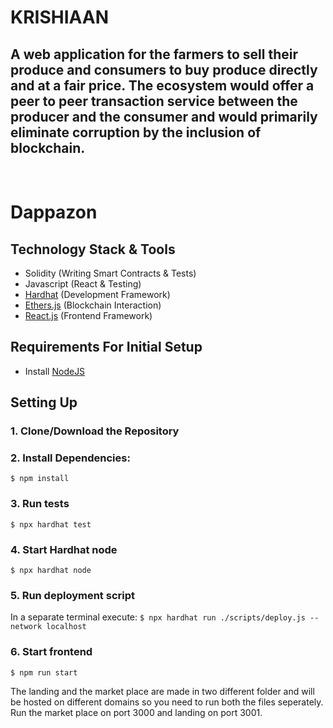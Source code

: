 # **KRISHIAAN**

## A web application for the farmers to sell their produce and consumers to buy produce directly and at a fair price. The ecosystem would offer a peer to peer transaction service  between the producer and the consumer and would primarily eliminate corruption by the inclusion of blockchain. 

<br/>

# Dappazon

## Technology Stack & Tools

- Solidity (Writing Smart Contracts & Tests)
- Javascript (React & Testing)
- [Hardhat](https://hardhat.org/) (Development Framework)
- [Ethers.js](https://docs.ethers.io/v5/) (Blockchain Interaction)
- [React.js](https://reactjs.org/) (Frontend Framework)

## Requirements For Initial Setup
- Install [NodeJS](https://nodejs.org/en/)

## Setting Up
### 1. Clone/Download the Repository

### 2. Install Dependencies:
`$ npm install`

### 3. Run tests
`$ npx hardhat test`

### 4. Start Hardhat node
`$ npx hardhat node`

### 5. Run deployment script
In a separate terminal execute:
`$ npx hardhat run ./scripts/deploy.js --network localhost`

### 6. Start frontend
`$ npm run start`


The landing and the market place are made in two different folder and will be hosted on different domains so you need to run both the files seperately.
Run the market place on port 3000
and landing on port 3001.
